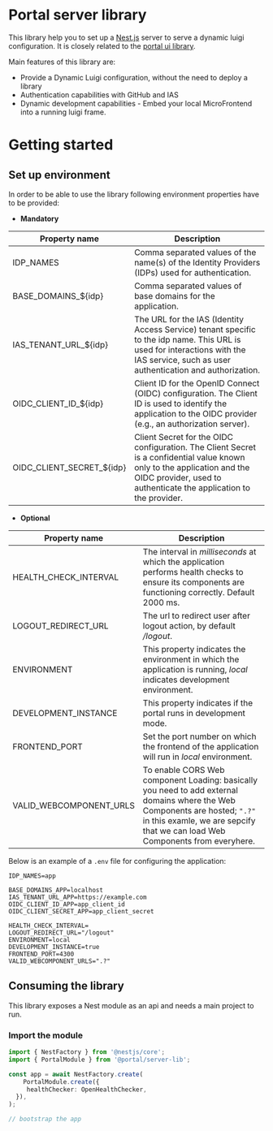 # Portal server library

This library help you to set up a [Nest.js](https://nestjs.com/) server to serve a dynamic luigi configuration.
It is closely related to the [portal ui library](https://github.com/openmfp/portal-ui-lib).

Main features of this library are:

* Provide a Dynamic Luigi configuration, without the need to deploy a library
* Authentication capabilities with GitHub and IAS
* Dynamic development capabilities - Embed your local MicroFrontend into a running luigi frame.

# Getting started

## Set up environment

In order to be able to use the library following environment properties have to be provided:

- **Mandatory**

| Property name             | Description                                                                                                                                                                                    |
|---------------------------|------------------------------------------------------------------------------------------------------------------------------------------------------------------------------------------------|
| IDP_NAMES                 | Comma separated values of the name(s) of the Identity Providers (IDPs) used for authentication.                                                                                                |
| BASE_DOMAINS_${idp}       | Comma separated values of base domains for the application.                                                                                                                                    |
| IAS_TENANT_URL_${idp}     | The URL for the IAS (Identity Access Service) tenant specific to the idp name. This URL is used for interactions with the IAS service, such as user authentication and authorization.          |
| OIDC_CLIENT_ID_${idp}     | Client ID for the OpenID Connect (OIDC) configuration. The Client ID is used to identify the application to the OIDC provider (e.g., an authorization server).                                 |
| OIDC_CLIENT_SECRET_${idp} | Client Secret for the OIDC configuration. The Client Secret is a confidential value known only to the application and the OIDC provider, used to authenticate the application to the provider. |

- **Optional**

| Property name           | Description                                                                                                                                                                                                 |
|-------------------------|-------------------------------------------------------------------------------------------------------------------------------------------------------------------------------------------------------------|
| HEALTH_CHECK_INTERVAL   | The interval in *milliseconds* at which the application performs health checks to ensure its components are functioning correctly. Default 2000 ms.                                                         |
| LOGOUT_REDIRECT_URL   | The url to redirect user after logout action, by default */logout*.                                                          |
| ENVIRONMENT             | This property indicates the environment in which the application is running, *local* indicates development environment.                                                                                     |
| DEVELOPMENT_INSTANCE    | This property indicates if the portal runs in development mode.                                                                                                                                             |
| FRONTEND_PORT           | Set the port number on which the frontend of the application will run in *local* environment.                                                                                                               |
| VALID_WEBCOMPONENT_URLS | To enable CORS Web component Loading: basically you need to add external domains where the Web Components are hosted; `".?"` in this examle, we are sepcify that we can load Web Components from everyhere. |

Below is an example of a `.env` file for configuring the application:

```properties
IDP_NAMES=app

BASE_DOMAINS_APP=localhost
IAS_TENANT_URL_APP=https://example.com
OIDC_CLIENT_ID_APP=app_client_id
OIDC_CLIENT_SECRET_APP=app_client_secret

HEALTH_CHECK_INTERVAL=
LOGOUT_REDIRECT_URL="/logout"
ENVIRONMENT=local
DEVELOPMENT_INSTANCE=true
FRONTEND_PORT=4300
VALID_WEBCOMPONENT_URLS=".?"
```

## Consuming the library

This library exposes a Nest module as an api and needs a main project to run.

### Import the module

```ts
import { NestFactory } from '@nestjs/core';
import { PortalModule } from '@portal/server-lib';

const app = await NestFactory.create(
    PortalModule.create({
     healthChecker: OpenHealthChecker,
  }),
);

// bootstrap the app
```
